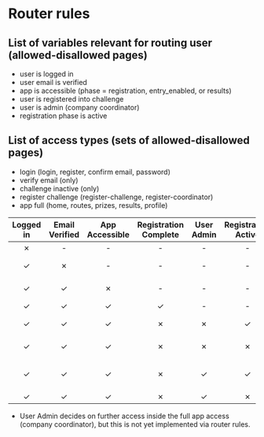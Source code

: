 # Router rules

## List of variables relevant for routing user (allowed-disallowed pages)

- user is logged in
- user email is verified
- app is accessible (phase = registration, entry_enabled, or results)
- user is registered into challenge
- user is admin (company coordinator)
- registration phase is active

## List of access types (sets of allowed-disallowed pages)

- login (login, register, confirm email, password)
- verify email (only)
- challenge inactive (only)
- register challenge (register-challenge, register-coordinator)
- app full (home, routes, prizes, results, profile)

| Logged in | Email Verified | App Accessible | Registration Complete | User Admin | Registration Active |            Access             |
| :-------: | :------------: | :------------: | :-------------------: | :--------: | :-----------------: | :---------------------------: |
|     ✗     |       -        |       -        |           -           |     -      |          -          |             login             |
|     ✓     |       ✗        |       -        |           -           |     -      |          -          |         verify email          |
|     ✓     |       ✓        |       ✗        |           -           |     -      |          -          |      challenge inactive       |
|     ✓     |       ✓        |       ✓        |           ✓           |     -      |          -          |           app full            |
|     ✓     |       ✓        |       ✓        |           ✗           |     ✗      |          ✓          |      register challenge       |
|     ✓     |       ✓        |       ✓        |           ✗           |     ✗      |          ✗          |      challenge inactive       |
|     ✓     |       ✓        |       ✓        |           ✗           |     ✓      |          ✓          | app full + register-challenge |
|     ✓     |       ✓        |       ✓        |           ✗           |     ✓      |          ✗          |           app full            |

- User Admin decides on further access inside the full app access (company coordinator), but this is not yet implemented via router rules.
